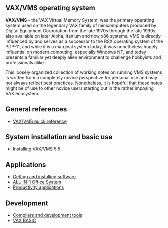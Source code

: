VAX/VMS operating system 
------------------------

**VAX/VMS** - the VAX Virtual Memory System, was the primary operating system
used on the legendary VAX family of minicomputers produced by Digital Equipment
Corporation from the late 1970s through the late 1990s, also available on later 
Alpha, Itanium and now x86 systems. VMS is directly influenced by and serves as
a successor to the RSX operating system of the PDP-11, and while it is a marginal 
system today, it was nonetheless hugely influential on modern computing, 
especially Windows NT, and today presents a familiar yet deeply alien environment 
to challenge hobbyists and professionals alike.

This loosely organized collection of working notes on running VMS systems is
written from a completely novice perspective for personal use and may not
always reflect best practices. Nonetheless, it is hopeful that these notes
might be of use to other novice users starting out in the rather imposing
VAX ecosystem.

## General references 

* [VAX/VMS quick reference](000-quickref.md)

## System installation and basic use

* [Installing VAX/VMS 5.5](010-install.md)

## Applications

* [Getting and installing software](020-software.md)
* [ALL-IN-1 Office System](021-allin1.md)
* [Productivity applications](022-productivity.md)

## Development

* [Compilers and development tools](031-development.md)
* [VAX BASIC](032-basic.md)
